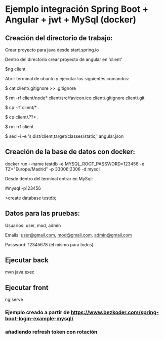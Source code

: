 # Ejemplo integración Spring Boot + Angular + jwt + MySql (docker)

## Creación del directorio de trabajo:

<p>Crear proyecto para java desde start.spring.io</p>
<p>Dentro del directorio crear proyecto de angular en 'client'<p>
<p>$ng client</p>
<p>Abrir terminal de ubuntu y ejecutar los siguientes comandos:</p>
<p>$ cat client/.gitignore >> .gitignore</p>
<p>$ rm -rf client/node* client/src/favicon.ico client/.gitignore client/.git</p>
<p>$ cp -rf client/* .</p>
<p>$ cp client/.??* .</p>
<p>$ rm -rf client</p>
<p>$ sed -i -e 's,dist/client,target/classes/static,' angular.json</p>

## Creación de la base de datos con docker:

docker run --name testdb -e MYSQL_ROOT_PASSWORD=123456 -e TZ="Europe/Madrid" -p 33006:3306 -d mysql

<p>Desde dentro del terminal entrar en MySql:</p>
<p>#mysql -p123456</p>
<p>>create database testdb;</p>

## Datos para las pruebas:
Usuarios: user, mod, admin

Emails: user@gmail.com, mod@gmail.com, admin@gmail.com

Password: 12345678 (el mismo para todos)

## Ejecutar back

mvn java:exec

## Ejecutar front

ng serve

### Ejemplo creado a partir de https://www.bezkoder.com/spring-boot-login-example-mysql/
### añadiendo refresh token con rotación
